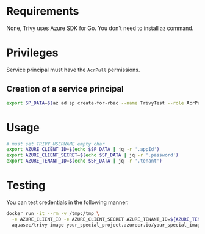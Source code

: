# Requirements
None, Trivy uses Azure SDK for Go. You don't need to install `az` command.

# Privileges
Service principal must have the `AcrPull` permissions.

## Creation of a service principal
```bash
export SP_DATA=$(az ad sp create-for-rbac --name TrivyTest --role AcrPull --scope "/subscriptions/<subscription_id>/resourceGroups/<resource_group>/providers/Microsoft.ContainerRegistry/registries/<registry_name>")
```

# Usage
```bash
# must set TRIVY_USERNAME empty char
export AZURE_CLIENT_ID=$(echo $SP_DATA | jq -r '.appId')
export AZURE_CLIENT_SECRET=$(echo $SP_DATA | jq -r '.password')
export AZURE_TENANT_ID=$(echo $SP_DATA | jq -r '.tenant')
```

# Testing
You can test credentials in the following manner.

```bash
docker run -it --rm -v /tmp:/tmp \
  -e AZURE_CLIENT_ID -e AZURE_CLIENT_SECRET AZURE_TENANT_ID=${AZURE_TENANT_ID} \
  aquasec/trivy image your_special_project.azurecr.io/your_special_image:your_special_tag
```
